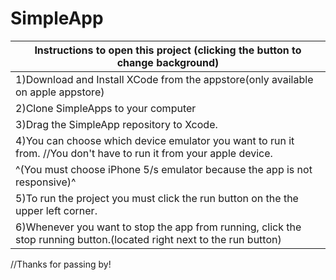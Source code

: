 # SimpleApp

|Instructions to open this project (clicking the button to change background)                                          |
|----------------------------------------------------------------------------------------------------------------------|
|1)Download and Install XCode from the appstore(only available on apple appstore)                                      |
|2)Clone SimpleApps to your computer                                                                                   |
|3)Drag the SimpleApp repository to Xcode.                                                                             |
|4)You can choose which device emulator you want to run it from. //You don't have to run it from your apple device.    |
|                 ^(You must choose iPhone 5/s emulator because the app is not responsive)^                            |
|5)To run the project you must click the run button on the the upper left corner.                                      |
|6)Whenever you want to stop the app from running, click the stop running button.(located right next to the run button)|


//Thanks for passing by!



